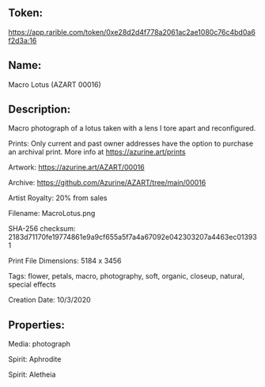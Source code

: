 ## Token:

https://app.rarible.com/token/0xe28d2d4f778a2061ac2ae1080c76c4bd0a6f2d3a:16

## Name:

Macro Lotus (AZART 00016)

## Description: 

Macro photograph of a lotus taken with a lens I tore apart and reconfigured.

Prints: Only current and past owner addresses have the option to purchase an archival print. More info at https://azurine.art/prints

Artwork: https://azurine.art/AZART/00016

Archive: https://github.com/Azurine/AZART/tree/main/00016

Artist Royalty: 20% from sales

Filename: MacroLotus.png

SHA-256 checksum: 2183d71170fe19774861e9a9cf655a5f7a4a67092e042303207a4463ec013931

Print File Dimensions: 5184 x 3456

Tags: flower, petals, macro, photography, soft, organic, closeup, natural, special effects

Creation Date: 10/3/2020

## Properties:

Media: photograph

Spirit: Aphrodite

Spirit: Aletheia